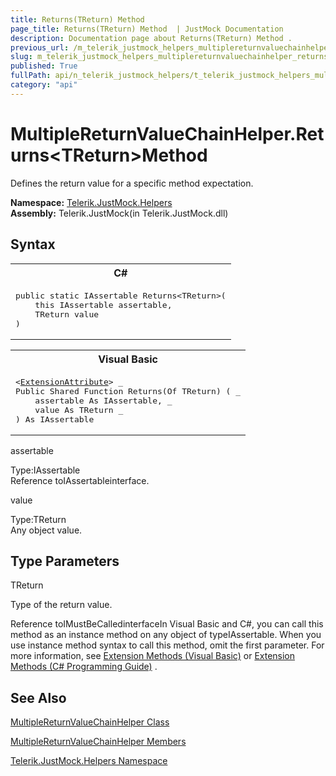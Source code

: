 ```yaml
---
title: Returns(TReturn) Method 
page_title: Returns(TReturn) Method  | JustMock Documentation
description: Documentation page about Returns(TReturn) Method .
previous_url: /m_telerik_justmock_helpers_multiplereturnvaluechainhelper_returns__1.html
slug: m_telerik_justmock_helpers_multiplereturnvaluechainhelper_returns__1
published: True
fullPath: api/n_telerik_justmock_helpers/t_telerik_justmock_helpers_multiplereturnvaluechainhelper/methods_t_telerik_justmock_helpers_multiplereturnvaluechainhelper/m_telerik_justmock_helpers_multiplereturnvaluechainhelper_returns__1
category: "api"
---
```


# MultipleReturnValueChainHelper.Returns&lt;TReturn&gt;Method



Defines the return value for a specific method expectation.


 **Namespace:**  [Telerik.JustMock.Helpers](n_telerik_justmock_helpers) <br> **Assembly:** Telerik.JustMock(in Telerik.JustMock.dll)
## Syntax


<div id="syntaxCodeBlocks" class="code"><span codeLanguage="CSharp"><table><tr><th>C#</th></tr><tr><td><pre xml:space="preserve"><span class="keyword">public</span> <span class="keyword">static</span> <span class="nolink">IAssertable</span> <span class="identifier">Returns</span>&lt;TReturn&gt;(
	<span class="keyword">this</span> <span class="nolink">IAssertable</span> <span class="parameter">assertable</span>,
	TReturn <span class="parameter">value</span>
)
</pre></td></tr></table></span><span codeLanguage="VisualBasicDeclaration"><table><tr><th>Visual Basic</th></tr><tr><td><pre xml:space="preserve">&lt;<a href="https://msdn2.microsoft.com/en-us/library/bb504090" target="_blank">ExtensionAttribute</a>&gt; _
<span class="keyword">Public</span> <span class="keyword">Shared</span> <span class="keyword">Function</span> <span class="identifier">Returns</span>(<span class="keyword">Of</span> TReturn) ( _
	<span class="parameter">assertable</span> <span class="keyword">As</span> <span class="nolink">IAssertable</span>, _
	<span class="parameter">value</span> <span class="keyword">As</span> TReturn _
) <span class="keyword">As</span> <span class="nolink">IAssertable</span></pre></td></tr></table></span></div>



assertable<br>


Type:IAssertable<br>Reference toIAssertableinterface.



value<br>


Type:TReturn<br>Any object value.



## Type Parameters




TReturn<br>


Type of the return value.


Reference toIMustBeCalledinterfaceIn Visual Basic and C#, you can call this method as an instance method on any object of typeIAssertable. When you use instance method syntax to call this method, omit the first parameter. For more information, see [Extension Methods (Visual Basic)](bb384936) or [Extension Methods (C# Programming Guide)](bb383977) .

## See Also



 [MultipleReturnValueChainHelper Class](t_telerik_justmock_helpers_multiplereturnvaluechainhelper) 

 [MultipleReturnValueChainHelper Members](allmembers_t_telerik_justmock_helpers_multiplereturnvaluechainhelper) 

 [Telerik.JustMock.Helpers Namespace](n_telerik_justmock_helpers) 



